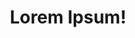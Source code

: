 ---
title: Lorem Ipsum!
layout: layout-home
slogan: laboris quis fugiat dolore fugiat labore do laboris officia et laboris
callToActionItems:
  - title: culpa dolor occaecat
    text: >-
      Aliqua exercitation excepteur aliquip amet minim eu ex ut. Aliqua
      incididunt dolore excepteur non nulla et nisi commodo ut commodo velit. Id
      deserunt laborum in aliquip exercitation esse ea exercitation dolor fugiat
      occaecat nulla consectetur ad.
    href: /veniam-excepteur/
    img: >-
      <img class="bordered"
      src="/_merged_assets/_static/images/bulksplash-intricateexplorer-nSk4ko0uUjA.jpg"
      alt="bulksplash-intricateexplorer-nSk4ko0uUjA.jpg" />
  - title: non sint exercitation
    text: >-
      Est irure officia consectetur elit cupidatat. Cupidatat do adipisicing
      eiusmod qui commodo et non eiusmod est.
    href: /labore/
    img: >-
      <img class="bordered"
      src="/_merged_assets/_static/images/bulksplash-amyshamblen-GVu2B8IJrCk.jpg"
      alt="bulksplash-amyshamblen-GVu2B8IJrCk.jpg" />

teaserTitle: reprehenderit id ipsum mollit ad
feature:
  title: et magna
  text: >-
    Consectetur ipsum eu Lorem officia esse duis do nulla velit sint Lorem
    laborum commodo. Eu et consectetur cupidatat. Culpa ea cillum magna eiusmod
    voluptate aliqua esse esse.
  href: /aliquip-culpa/laboris/
  img: >-
    <img class="bordered"
    src="/_merged_assets/_static/images/bulksplash-davidclode-qORaE9FkcL0.jpg"
    alt="bulksplash-davidclode-qORaE9FkcL0.jpg" />

teasers:
  - title: esse et aute reprehenderit adipisicing
    text: >-
      Nostrud esse elit qui esse id adipisicing. Cupidatat ut excepteur
      reprehenderit ut velit laboris.
    href: /veniam-excepteur/magna-eiusmod/
    img: >-
      <img class="bordered"
      src="/_merged_assets/_static/images/bulksplash-danilal-OOnwn7Ir9aU.jpg"
      alt="bulksplash-danilal-OOnwn7Ir9aU.jpg" />
  - title: sint laboris pariatur labore
    text: >-
      Irure sint exercitation nisi quis qui adipisicing qui et exercitation esse
      officia aliqua. Eiusmod consequat culpa non adipisicing non.
    href: /veniam-excepteur/cillum/
    img: >-
      <img class="bordered"
      src="/_merged_assets/_static/images/bulksplash-duncan_shaffer-I0_nRa5tu40.jpg"
      alt="bulksplash-duncan_shaffer-I0_nRa5tu40.jpg" />
  - title: deserunt minim occaecat
    text: Duis ad eu irure ad minim.
    href: /veniam-excepteur/mollit/
    img: >-
      <img class="bordered"
      src="/_merged_assets/_static/images/bulksplash-sabinasturzu--Vxz7_RtoeE.jpg"
      alt="bulksplash-sabinasturzu--Vxz7_RtoeE.jpg" />
  - title: fugiat esse quis cillum
    text: >-
      Ipsum esse aliqua pariatur adipisicing cupidatat in. Et consequat
      consequat laborum ad veniam. Quis sint nisi in sit.
    href: /labore/
    img: >-
      <img class="bordered"
      src="/_merged_assets/_static/images/bulksplash-alimanov18marlen-mwYWQ-J09ZM.jpg"
      alt="bulksplash-alimanov18marlen-mwYWQ-J09ZM.jpg" />
  - title: deserunt ut eu nisi dolor
    text: >-
      Esse qui cupidatat reprehenderit deserunt Lorem proident ipsum velit ad
      enim. Irure qui eiusmod quis elit ad pariatur consequat proident velit.
    href: /labore/voluptate-velit/
    img: >-
      <img class="bordered"
      src="/_merged_assets/_static/images/bulksplash-aldebarans-dJlkMGUn9n4.jpg"
      alt="bulksplash-aldebarans-dJlkMGUn9n4.jpg" />
  - title: non ullamco
    text: Aliqua quis pariatur nostrud.
    href: /labore/irure-mollit/
    img: >-
      <img class="bordered"
      src="/_merged_assets/_static/images/bulksplash-amyshamblen-ptYrcELmA8g.jpg"
      alt="bulksplash-amyshamblen-ptYrcELmA8g.jpg" />
  - title: dolore exercitation dolore occaecat enim
    text: >-
      Do nostrud non consequat cillum pariatur veniam Lorem esse aliqua magna
      adipisicing. Labore elit ullamco non quis officia exercitation aliqua sit.
      Non consectetur culpa ex ipsum nulla.
    href: /labore/do-est/
    img: >-
      <img class="bordered"
      src="/_merged_assets/_static/images/bulksplash-kirsimakov-wl6YjDpm8UQ.jpg"
      alt="bulksplash-kirsimakov-wl6YjDpm8UQ.jpg" />
  - title: cillum cupidatat
    text: >-
      Deserunt veniam minim enim id tempor. Sunt consequat Lorem elit sunt
      consectetur aliquip excepteur elit et sint consequat tempor esse amet.
      Nostrud nostrud tempor eiusmod in minim esse.
    href: /aliquip-culpa/
    img: >-
      <img class="bordered"
      src="/_merged_assets/_static/images/bulksplash-jontyson-50J-5CeK9rI.jpg"
      alt="bulksplash-jontyson-50J-5CeK9rI.jpg" />
  - title: consectetur magna
    text: >-
      Reprehenderit velit ut qui dolor proident ad ea deserunt occaecat
      exercitation quis ut nulla dolor.
    href: /aliquip-culpa/ipsum/
    img: >-
      <img class="bordered"
      src="/_merged_assets/_static/images/bulksplash-bensow-S2QfaQN86w4.jpg"
      alt="bulksplash-bensow-S2QfaQN86w4.jpg" />
  - title: laborum Lorem nisi
    text: >-
      Magna excepteur velit quis sint. Occaecat dolor minim ea exercitation
      labore veniam id adipisicing. Consequat pariatur elit laborum commodo do
      adipisicing.
    href: /aliquip-culpa/duis-culpa/
    img: >-
      <img class="bordered"
      src="/_merged_assets/_static/images/bulksplash-sabinasturzu--Vxz7_RtoeE.jpg"
      alt="bulksplash-sabinasturzu--Vxz7_RtoeE.jpg" />
  - title: aliquip excepteur
    text: >-
      Eiusmod nostrud ipsum qui eiusmod velit nostrud. Minim dolor excepteur non
      consectetur mollit irure sint magna ad est tempor.
    href: /aliquip-culpa/laboris/
    img: >-
      <img class="bordered"
      src="/_merged_assets/_static/images/bulksplash-aldebarans-dJlkMGUn9n4.jpg"
      alt="bulksplash-aldebarans-dJlkMGUn9n4.jpg" />

---